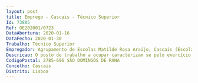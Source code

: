```yaml
--- 
layout: post
title: Emprego - Cascais - Técnico Superior
Id: 73805
Ref: OE202001/0723
DataAbertura: 2020-01-16
DataFecho: 2020-01-30
Trabalho: Técnico Superior
Empregador: Agrupamento de Escolas Matilde Rosa Araújo, Cascais (Escola Básica e Secundária Matilde Rosa Araújo, Matarraque, Cascais - Sede)
Descricao: O posto de trabalho a ocupar caracterizam se pelo exercício de funções correspondentes à categoria de técnico superior ( generalista )
CodigoPostal: 2785-696 SÃO DOMINGOS DE RANA
Concelho: Cascais
Distrito: Lisboa
--- 
```

